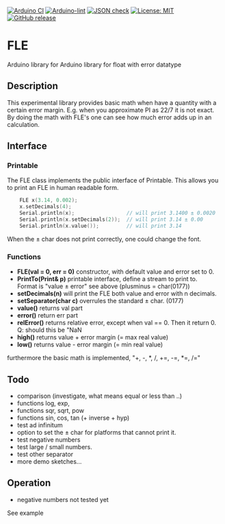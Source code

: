 
[![Arduino CI](https://github.com/RobTillaart/FLE/workflows/Arduino%20CI/badge.svg)](https://github.com/marketplace/actions/arduino_ci)
[![Arduino-lint](https://github.com/RobTillaart/FLE/actions/workflows/arduino-lint.yml/badge.svg)](https://github.com/RobTillaart/FLE/actions/workflows/arduino-lint.yml)
[![JSON check](https://github.com/RobTillaart/FLE/actions/workflows/jsoncheck.yml/badge.svg)](https://github.com/RobTillaart/FLE/actions/workflows/jsoncheck.yml)
[![License: MIT](https://img.shields.io/badge/license-MIT-green.svg)](https://github.com/RobTillaart/FLE/blob/master/LICENSE)
[![GitHub release](https://img.shields.io/github/release/RobTillaart/FLE.svg?maxAge=3600)](https://github.com/RobTillaart/FLE/releases)

# FLE

Arduino library for Arduino library for float with error datatype


## Description

This experimental library provides basic math when have a quantity with a certain 
error margin. E.g. when you approximate PI as 22/7 it is not exact. By doing the 
math with FLE's one can see how much error adds up in an calculation.


## Interface

### Printable

The FLE class implements the public interface of Printable.
This allows you to print an FLE in human readable form.

```cpp
    FLE x(3.14, 0.002);
    x.setDecimals(4);
    Serial.println(x);                 // will print 3.1400 ± 0.0020
    Serial.println(x.setDecimals(2));  // will print 3.14 ± 0.00
    Serial.println(x.value());         // will print 3.14
```

When the ± char does not print correctly, one could change the font.


### Functions

- **FLE(val = 0, err = 0)** constructor, with default value and error set to 0.
- **PrintTo(Print& p)** printable interface, define a stream to print to.  
Format is "value ± error" see above (plusminus = char(0177))
- **setDecimals(n)** will print the FLE both value and error with n decimals.
- **setSeparator(char c)** overrules the standard ± char. (0177)
- **value()** returns val part
- **error()** return err part
- **relError()** returns relative error, except when val == 0. 
Then it return 0. Q: should this be "NaN
- **high()** returns value + error margin (= max real value)
- **low()** returns value - error margin (= min real value)

furthermore the basic math is implemented, "+, -, *, /, +=, -=, *=, /="


## Todo

- comparison (investigate, what means equal or less than ..)
- functions log, exp,
- functions sqr, sqrt, pow
- functions sin, cos, tan (+ inverse + hyp)
- test ad infinitum 
- option to set the ± char for platforms that cannot print it.
- test negative numbers
- test large / small numbers.
- test other separator
- more demo sketches...


## Operation

- negative numbers not tested yet

See example

